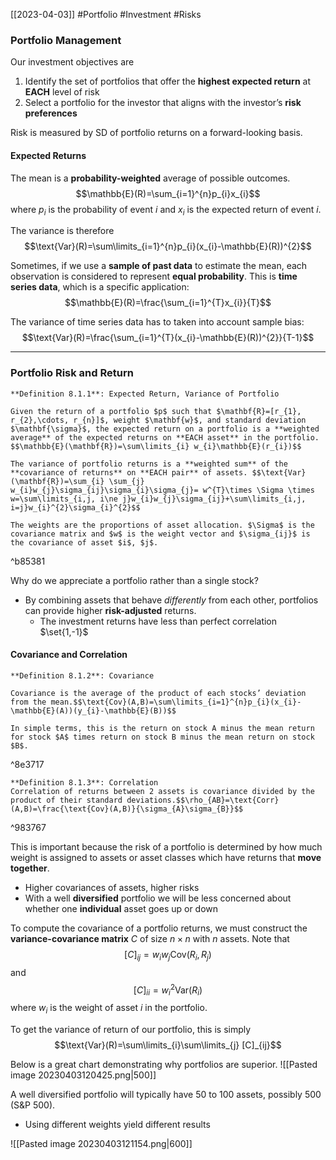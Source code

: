 [[2023-04-03]] #Portfolio #Investment #Risks 

### Portfolio Management
Our investment objectives are
1. Identify the set of portfolios that offer the **highest expected return** at **EACH** level of risk
2. Select a portfolio for the investor that aligns with the investor’s **risk preferences**

Risk is measured by SD of portfolio returns on a forward-looking basis.

#### Expected Returns
The mean is a **probability-weighted** average of possible outcomes.$$\mathbb{E}(R)=\sum_{i=1}^{n}p_{i}x_{i}$$
where $p_{i}$ is the probability of event $i$ and $x_{i}$ is the expected return of event $i$. 

The variance is therefore $$\text{Var}(R)=\sum\limits_{i=1}^{n}p_{i}(x_{i}-\mathbb{E}(R))^{2}$$

Sometimes, if we use a **sample of past data** to estimate the mean, each observation is considered to represent **equal probability**. This is **time series data**, which is a specific application: $$\mathbb{E}(R)=\frac{\sum_{i=1}^{T}x_{i}}{T}$$

The variance of time series data has to taken into account sample bias: $$\text{Var}(R)=\frac{\sum_{i=1}^{T}(x_{i}-\mathbb{E}(R))^{2}}{T-1}$$

---

### Portfolio Risk and Return

```ad-important
**Definition 8.1.1**: Expected Return, Variance of Portfolio

Given the return of a portfolio $p$ such that $\mathbf{R}=[r_{1}, r_{2},\cdots, r_{n}]$, weight $\mathbf{w}$, and standard deviation $\mathbf{\sigma}$, the expected return on a portfolio is a **weighted average** of the expected returns on **EACH asset** in the portfolio. $$\mathbb{E}(\mathbf{R})=\sum\limits_{i} w_{i}\mathbb{E}(r_{i})$$

The variance of portfolio returns is a **weighted sum** of the **covariance of returns** on **EACH pair** of assets. $$\text{Var}(\mathbf{R})=\sum_{i} \sum_{j} w_{i}w_{j}\sigma_{ij}\sigma_{i}\sigma_{j}= w^{T}\times \Sigma \times w=\sum\limits_{i,j, i\ne j}w_{i}w_{j}\sigma_{ij}+\sum\limits_{i,j, i=j}w_{i}^{2}\sigma_{i}^{2}$$

The weights are the proportions of asset allocation. $\Sigma$ is the covariance matrix and $w$ is the weight vector and $\sigma_{ij}$ is the covariance of asset $i$, $j$.
```

^b85381

Why do we appreciate a portfolio rather than a single stock?
- By combining assets that behave *differently* from each other, portfolios can provide higher **risk-adjusted** returns.
	- The investment returns have less than perfect correlation $\set{1,-1}$

#### Covariance and Correlation

```ad-important
**Definition 8.1.2**: Covariance

Covariance is the average of the product of each stocks’ deviation from the mean.$$\text{Cov}(A,B)=\sum\limits_{i=1}^{n}p_{i}(x_{i}-\mathbb{E}(A))(y_{i}-\mathbb{E}(B))$$

In simple terms, this is the return on stock A minus the mean return for stock $A$ times return on stock B minus the mean return on stock $B$.
```

^8e3717

```ad-important
**Definition 8.1.3**: Correlation
Correlation of returns between 2 assets is covariance divided by the product of their standard deviations.$$\rho_{AB}=\text{Corr}(A,B)=\frac{\text{Cov}(A,B)}{\sigma_{A}\sigma_{B}}$$
```

^983767

This is important because the risk of a portfolio is determined by how much weight is assigned to assets or asset classes which have returns that **move together**.
- Higher covariances of assets, higher risks
- With a well **diversified** portfolio we will be less concerned about whether one **individual** asset goes up or down

To compute the covariance of a portfolio returns, we must construct the **variance-covariance matrix** $C$ of size $n \times n$ with $n$ assets.  Note that $$[C]_{ij}=w_{i}w_{j}\text{Cov}(R_{i},R_{j})$$ and $$[C]_{ii}=w_{i}^{2}\text{Var}(R_{i})$$
where $w_{i}$ is the weight of asset $i$ in the portfolio.

To get the variance of return of our portfolio, this is simply $$\text{Var}(R)=\sum\limits_{i}\sum\limits_{j} [C]_{ij}$$

Below is a great chart demonstrating why portfolios are superior.
![[Pasted image 20230403120425.png|500]]

A well diversified portfolio will typically have 50 to 100 assets, possibly 500 (S&P 500).
- Using different weights yield different results

![[Pasted image 20230403121154.png|600]]